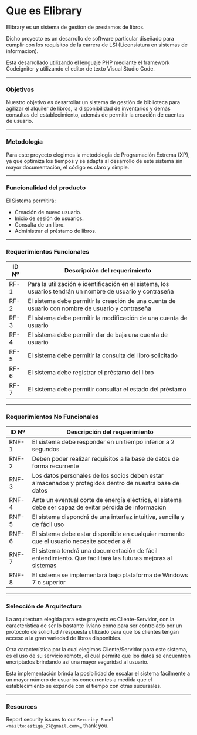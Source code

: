 # Que es Elibrary

Elibrary es un sistema de gestion de prestamos de libros.

Dicho proyecto es un desarrollo de software particular diseñado para cumplir con los requisitos de la carrera de LSI (Licensiatura en sistemas de informacion).

Esta desarrollado utilizando el lenguaje PHP mediante el framework Codeigniter y utilizando el editor de texto Visual Studio Code.

---

### Objetivos


Nuestro objetivo es desarrollar un sistema de gestión de biblioteca para agilizar el alquiler de libros, la disponibilidad de inventarios y demás consultas del establecimiento, además de permitir la creación de cuentas de usuario.

---

### Metodología


Para este proyecto elegimos la metodología de Programación Extrema (XP), ya que optimiza los tiempos y se adapta al desarrollo de este sistema sin mayor documentación, el código es claro y simple.

---

### Funcionalidad del producto


El Sistema permitirá:
- Creación de nuevo usuario.
- Inicio de sesión de usuarios.
- Consulta de un libro.
- Administrar el préstamo de libros.

---

### Requerimientos Funcionales


| ID Nº | Descripción del requerimiento |
| --------- | --------- |
| RF-1 | Para la utilización e identificación en el sistema, los usuarios tendrán un nombre de usuario y contraseña |
| RF-2 | El sistema debe permitir la creación de una cuenta de usuario con nombre de usuario y contraseña |
| RF-3 | El sistema debe permitir la modificación de una cuenta de usuario |
| RF-4 | El sistema debe permitir dar de baja una cuenta de usuario |
| RF-5 | El sistema debe permitir la consulta del libro solicitado |
| RF-6 | El sistema debe registrar el préstamo del libro |
| RF-7 | El sistema debe permitir consultar el estado del préstamo |

---

### Requerimientos No Funcionales


| ID Nº | Descripción del requerimiento |
| --------- | --------- |
| RNF-1 | El sistema debe responder en un tiempo inferior a 2 segundos |
| RNF-2 | Deben poder realizar requisitos a la base de datos de forma recurrente |
| RNF-3 | Los datos personales de los socios deben estar almacenados y protegidos dentro de nuestra base de datos |
| RNF-4 | Ante un eventual corte de energía eléctrica, el sistema debe ser capaz de evitar pérdida de información |
| RNF-5 | El sistema dispondrá de una interfaz intuitiva, sencilla y de fácil uso |
| RNF-6 | El sistema debe estar disponible en cualquier momento que el usuario necesite acceder a él |
| RNF-7 | El sistema tendrá una documentación de fácil entendimiento. Que facilitará las futuras mejoras al sistemas |
| RNF-8 | El sistema se implementará bajo plataforma de Windows 7 o superior |

---

### Selección de Arquitectura


La arquitectura elegida para este proyecto es Cliente-Servidor, con la característica de ser lo bastante liviano como para ser controlado por un protocolo de solicitud / respuesta utilizado para que los clientes tengan acceso a la gran variedad de libros disponibles.

Otra característica por la cual elegimos Cliente/Servidor para este sistema, es el uso de su servicio remoto, el cual permite que los datos se encuentren encriptados brindando así una mayor seguridad al usuario.

Esta implementación brinda la posibilidad de escalar el sistema fácilmente a un mayor número de usuarios concurrentes a medida que el establecimiento se expande con el tiempo con otras sucursales.

---

### Resources


Report security issues to our `Security Panel <mailto:estiga_27@gmail.com>`\_ thank you.
